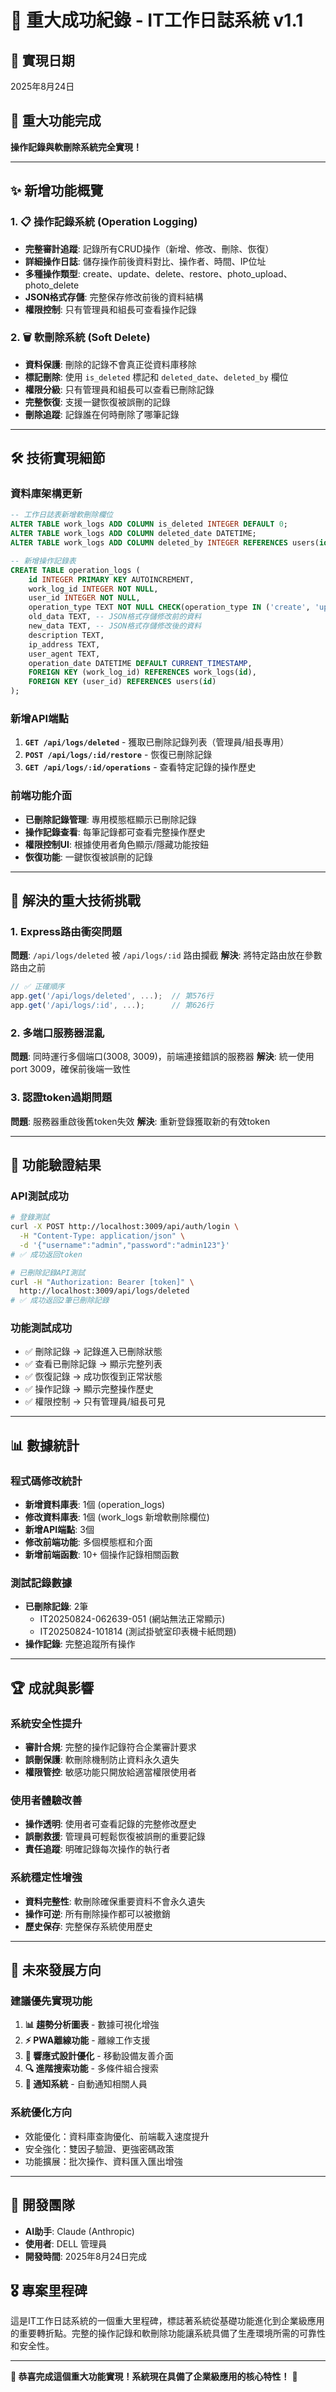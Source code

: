 # 🎉 重大成功紀錄 - IT工作日誌系統 v1.1

## 📅 實現日期
2025年8月24日

## 🚀 重大功能完成
**操作記錄與軟刪除系統完全實現！**

---

## ✨ 新增功能概覽

### 1. 📋 操作記錄系統 (Operation Logging)
- **完整審計追蹤**: 記錄所有CRUD操作（新增、修改、刪除、恢復）
- **詳細操作日誌**: 儲存操作前後資料對比、操作者、時間、IP位址
- **多種操作類型**: create、update、delete、restore、photo_upload、photo_delete
- **JSON格式存儲**: 完整保存修改前後的資料結構
- **權限控制**: 只有管理員和組長可查看操作記錄

### 2. 🗑️ 軟刪除系統 (Soft Delete)
- **資料保護**: 刪除的記錄不會真正從資料庫移除
- **標記刪除**: 使用 `is_deleted` 標記和 `deleted_date`、`deleted_by` 欄位
- **權限分級**: 只有管理員和組長可以查看已刪除記錄
- **完整恢復**: 支援一鍵恢復被誤刪的記錄
- **刪除追蹤**: 記錄誰在何時刪除了哪筆記錄

---

## 🛠️ 技術實現細節

### 資料庫架構更新
```sql
-- 工作日誌表新增軟刪除欄位
ALTER TABLE work_logs ADD COLUMN is_deleted INTEGER DEFAULT 0;
ALTER TABLE work_logs ADD COLUMN deleted_date DATETIME;
ALTER TABLE work_logs ADD COLUMN deleted_by INTEGER REFERENCES users(id);

-- 新增操作記錄表
CREATE TABLE operation_logs (
    id INTEGER PRIMARY KEY AUTOINCREMENT,
    work_log_id INTEGER NOT NULL,
    user_id INTEGER NOT NULL,
    operation_type TEXT NOT NULL CHECK(operation_type IN ('create', 'update', 'delete', 'restore', 'photo_upload', 'photo_delete')),
    old_data TEXT, -- JSON格式存儲修改前的資料
    new_data TEXT, -- JSON格式存儲修改後的資料
    description TEXT,
    ip_address TEXT,
    user_agent TEXT,
    operation_date DATETIME DEFAULT CURRENT_TIMESTAMP,
    FOREIGN KEY (work_log_id) REFERENCES work_logs(id),
    FOREIGN KEY (user_id) REFERENCES users(id)
);
```

### 新增API端點
1. **`GET /api/logs/deleted`** - 獲取已刪除記錄列表（管理員/組長專用）
2. **`POST /api/logs/:id/restore`** - 恢復已刪除記錄
3. **`GET /api/logs/:id/operations`** - 查看特定記錄的操作歷史

### 前端功能介面
- **已刪除記錄管理**: 專用模態框顯示已刪除記錄
- **操作記錄查看**: 每筆記錄都可查看完整操作歷史
- **權限控制UI**: 根據使用者角色顯示/隱藏功能按鈕
- **恢復功能**: 一鍵恢復被誤刪的記錄

---

## 🔧 解決的重大技術挑戰

### 1. Express路由衝突問題
**問題**: `/api/logs/deleted` 被 `/api/logs/:id` 路由攔截
**解決**: 將特定路由放在參數路由之前
```javascript
// ✅ 正確順序
app.get('/api/logs/deleted', ...);  // 第576行
app.get('/api/logs/:id', ...);      // 第626行
```

### 2. 多端口服務器混亂
**問題**: 同時運行多個端口(3008, 3009)，前端連接錯誤的服務器
**解決**: 統一使用port 3009，確保前後端一致性

### 3. 認證token過期問題
**問題**: 服務器重啟後舊token失效
**解決**: 重新登錄獲取新的有效token

---

## 🎯 功能驗證結果

### API測試成功
```bash
# 登錄測試
curl -X POST http://localhost:3009/api/auth/login \
  -H "Content-Type: application/json" \
  -d '{"username":"admin","password":"admin123"}'
# ✅ 成功返回token

# 已刪除記錄API測試
curl -H "Authorization: Bearer [token]" \
  http://localhost:3009/api/logs/deleted
# ✅ 成功返回2筆已刪除記錄
```

### 功能測試成功
- ✅ 刪除記錄 → 記錄進入已刪除狀態
- ✅ 查看已刪除記錄 → 顯示完整列表
- ✅ 恢復記錄 → 成功恢復到正常狀態
- ✅ 操作記錄 → 顯示完整操作歷史
- ✅ 權限控制 → 只有管理員/組長可見

---

## 📊 數據統計

### 程式碼修改統計
- **新增資料庫表**: 1個 (operation_logs)
- **修改資料庫表**: 1個 (work_logs 新增軟刪除欄位)
- **新增API端點**: 3個
- **修改前端功能**: 多個模態框和介面
- **新增前端函數**: 10+ 個操作記錄相關函數

### 測試記錄數據
- **已刪除記錄**: 2筆
  - IT20250824-062639-051 (網站無法正常顯示)
  - IT20250824-101814 (測試掛號室印表機卡紙問題)
- **操作記錄**: 完整追蹤所有操作

---

## 🏆 成就與影響

### 系統安全性提升
- **審計合規**: 完整的操作記錄符合企業審計要求
- **誤刪保護**: 軟刪除機制防止資料永久遺失
- **權限管控**: 敏感功能只開放給適當權限使用者

### 使用者體驗改善
- **操作透明**: 使用者可查看記錄的完整修改歷史
- **誤刪救援**: 管理員可輕鬆恢復被誤刪的重要記錄
- **責任追蹤**: 明確記錄每次操作的執行者

### 系統穩定性增強
- **資料完整性**: 軟刪除確保重要資料不會永久遺失
- **操作可逆**: 所有刪除操作都可以被撤銷
- **歷史保存**: 完整保存系統使用歷史

---

## 🔮 未來發展方向

### 建議優先實現功能
1. **📊 趨勢分析圖表** - 數據可視化增強
2. **⚡ PWA離線功能** - 離線工作支援
3. **📱 響應式設計優化** - 移動設備友善介面
4. **🔍 進階搜索功能** - 多條件組合搜索
5. **📧 通知系統** - 自動通知相關人員

### 系統優化方向
- 效能優化：資料庫查詢優化、前端載入速度提升
- 安全強化：雙因子驗證、更強密碼政策
- 功能擴展：批次操作、資料匯入匯出增強

---

## 👥 開發團隊
- **AI助手**: Claude (Anthropic)
- **使用者**: DELL 管理員
- **開發時間**: 2025年8月24日完成

## 🎖️ 專案里程碑
這是IT工作日誌系統的一個重大里程碑，標誌著系統從基礎功能進化到企業級應用的重要轉折點。完整的操作記錄和軟刪除功能讓系統具備了生產環境所需的可靠性和安全性。

---

**🎉 恭喜完成這個重大功能實現！系統現在具備了企業級應用的核心特性！** 🎉